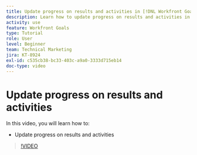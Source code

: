 ```yaml
---
title: Update progress on results and activities in [!DNL Workfront Goals]
description: Learn how to update progress on results and activities in [!DNL Workfront Goals].
activity: use
feature: Workfront Goals
type: Tutorial
role: User
level: Beginner
team: Technical Marketing
jira: KT-8924
exl-id: c535cb38-bc33-403c-a9a0-3333d715eb14
doc-type: video
---
```

# Update progress on results and activities

In this video, you will learn how to:

* Update progress on results and activities

>[!VIDEO](https://video.tv.adobe.com/v/335196/?quality=12&learn=on&enablevpops)
